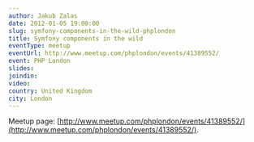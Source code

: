 ```yaml
---
author: Jakub Zalas
date: 2012-01-05 19:00:00
slug: symfony-components-in-the-wild-phplondon
title: Symfony components in the wild
eventType: meetup
eventUrl: http://www.meetup.com/phplondon/events/41389552/
event: PHP London
slides:
joindin:
video:
country: United Kingdom
city: London
---
```


Meetup page: [http://www.meetup.com/phplondon/events/41389552/](http://www.meetup.com/phplondon/events/41389552/).